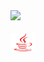 
   <div align="start" >
    <img width="60%" src="https://github-readme-stats.vercel.app/api/top-langs/?username=misphyr&layout=compact&langs_count=7&theme=github_dark&count_private=true"/>
  </div>


<div style="display: inline_block"><br>
  <img align="center" alt="JAVA" height="30" width="40" src="https://raw.githubusercontent.com/devicons/devicon/master/icons/java/java-plain.svg">
  
 
